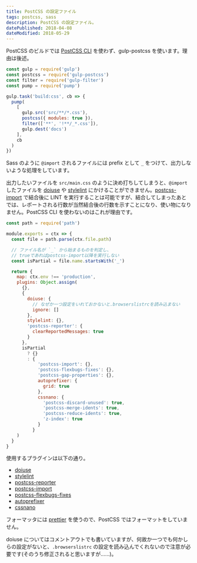```yaml
---
title: PostCSS の設定ファイル
tags: postcss, sass
description: PostCSS の設定ファイル。
datePublished: 2018-04-08
dateModified: 2018-05-29
---
```


PostCSS のビルドでは [PostCSS CLI](https://github.com/postcss/postcss-cli) を使わず、gulp-postcss を使います。理由は後述。

```gulpfile.js
const gulp = require('gulp')
const postcss = require('gulp-postcss')
const filter = require('gulp-filter')
const pump = require('pump')

gulp.task('build:css', cb => {
  pump(
    [
      gulp.src('src/**/*.css'),
      postcss({ modules: true }),
      filter(['**', '!**/_*.css']),
      gulp.dest('docs')
    ],
    cb
  )
})
```

Sass のように `@import` されるファイルには prefix として `_` をつけて、出力しないような処理をしています。

出力したいファイルを `src/main.css` のように決め打ちしてしまうと、`@import` したファイルを [doiuse](https://github.com/anandthakker/doiuse) や [stylelint](https://github.com/stylelint/stylelint) にかけることができません。[postcss-import](https://github.com/postcss/postcss-import) で結合後に LINT を実行することは可能ですが、結合してしまったあとでは、レポートされる行数が当然結合後の行数を示すことになり、使い物になりません。PostCSS CLI を使わないのはこれが理由です。

```.postcssrc.js
const path = require('path')

module.exports = ctx => {
  const file = path.parse(ctx.file.path)

  // ファイル名が `_` から始まるものを判定し、
  // trueであればpostcss-import以降を実行しない
  const isPartial = file.name.startsWith('_')

  return {
    map: ctx.env !== 'production',
    plugins: Object.assign(
      {},
      {
        doiuse: {
          // なぜか一つ設定をいれておかないと.browserslistrcを読み込まない
          ignore: []
        },
        stylelint: {},
        'postcss-reporter': {
          clearReportedMessages: true
        }
      },
      isPartial
        ? {}
        : {
            'postcss-import': {},
            'postcss-flexbugs-fixes': {},
            'postcss-gap-properties': {},
            autoprefixer: {
              grid: true
            },
            cssnano: {
              'postcss-discard-unused': true,
              'postcss-merge-idents': true,
              'postcss-reduce-idents': true,
              'z-index': true
            }
          }
    )
  }
}
```

使用するプラグインは以下の通り。

- [doiuse](https://github.com/anandthakker/doiuse)
- [stylelint](https://github.com/stylelint/stylelint)
- [postcss-reporter](https://github.com/postcss/postcss-reporter)
- [postcss-import](https://github.com/postcss/postcss-import)
- [postcss-flexbugs-fixes](https://github.com/luisrudge/postcss-flexbugs-fixes)
- [autoprefixer](https://github.com/postcss/autoprefixer)
- [cssnano](http://cssnano.co/)

フォーマッタには [prettier](https://github.com/prettier/prettier) を使うので、PostCSS ではフォーマットをしていません。

doiuse についてはコメントアウトでも書いていますが、何故か一つでも何かしらの設定がないと、`.browserslistrc` の設定を読み込んでくれないので注意が必要です(そのうち修正されると思いますが……)。
